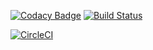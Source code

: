 [![Codacy Badge](https://api.codacy.com/project/badge/Grade/896944059f0f46fdbdfef363d9d06b09)](https://app.codacy.com/manual/fgsoftware1/fgmod?utm_source=github.com&utm_medium=referral&utm_content=fgsoftware1/fgmod&utm_campaign=Badge_Grade_Dashboard)
[![Build Status](https://travis-ci.com/fgsoftware1/fgmod.svg?branch=master)](https://travis-ci.com/fgsoftware1/fgmod)

[![CircleCI](https://circleci.com/gh/fgsoftware1/fgmod.svg?style=svg)](https://circleci.com/gh/fgsoftware1/fgmod)
